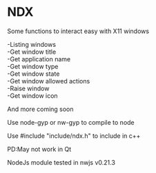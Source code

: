 # NDX
Some functions to interact easy with X11 windows   
   
-Listing windows  
-Get window title  
-Get application name  
-Get window type  
-Get window state  
-Get window allowed actions  
-Raise window  
-Get window icon 

And more coming soon   
   
Use node-gyp or nw-gyp to compile to node   
   
Use #include "include/ndx.h" to include in c++   
   
PD:May not work in Qt   
   
NodeJs module tested in nwjs v0.21.3